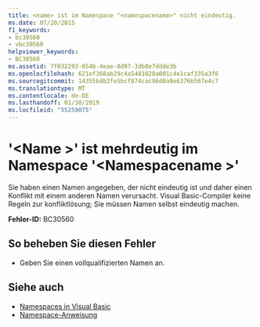 ```yaml
---
title: <name> ist im Namespace "<namespacename>" nicht eindeutig.
ms.date: 07/20/2015
f1_keywords:
- bc30560
- vbc30560
helpviewer_keywords:
- BC30560
ms.assetid: 7f032293-054b-4eae-8d97-3db8e7ddde3b
ms.openlocfilehash: 621ef368ab29c4a5481020a001c4e1caf335a3f6
ms.sourcegitcommit: 14355b4b2fe5bcf874cac96d0a9e6376b567e4c7
ms.translationtype: MT
ms.contentlocale: de-DE
ms.lasthandoff: 01/30/2019
ms.locfileid: "55259075"
---
```

# <a name="name-is-ambiguous-in-the-namespace-namespacename"></a>'\<Name >' ist mehrdeutig im Namespace '\<Namespacename >'
Sie haben einen Namen angegeben, der nicht eindeutig ist und daher einen Konflikt mit einem anderen Namen verursacht. Visual Basic-Compiler keine Regeln zur konfliktlösung; Sie müssen Namen selbst eindeutig machen.  
  
 **Fehler-ID:** BC30560  
  
## <a name="to-correct-this-error"></a>So beheben Sie diesen Fehler  
  
-   Geben Sie einen vollqualifizierten Namen an.  
  
## <a name="see-also"></a>Siehe auch
- [Namespaces in Visual Basic](../../../visual-basic/programming-guide/program-structure/namespaces.md)
- [Namespace-Anweisung](../../../visual-basic/language-reference/statements/namespace-statement.md)
